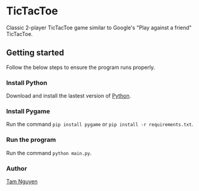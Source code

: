 # TicTacToe
Classic 2-player TicTacToe game similar to Google's "Play against a friend" TicTacToe.

## Getting started
Follow the below steps to ensure the program runs properly.

### Install Python
Download and install the lastest version of [Python](https://www.python.org/downloads/).

### Install Pygame
Run the command ```pip install pygame``` or ```pip install -r requirements.txt```.

### Run the program
Run the command ```python main.py```.

### Author
[Tam Nguyen](https://github.com/tamnguyen820)

